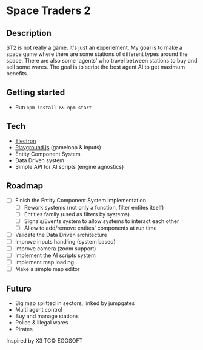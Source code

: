 # Space Traders 2

## Description

ST2 is not really a game, it's just an experiement.
My goal is to make a space game where there are some stations of different types around the space.
There are also some 'agents' who travel between stations to buy and sell some wares.
The goal is to script the best agent AI to get maximum benefits.

## Getting started

- Run `npm install && npm start`

## Tech

- [Electron](https://github.com/electron/electron)
- [Playground.js](https://github.com/rezoner/playground) (gameloop & inputs)
- Entity Component System
- Data Driven system
- Simple API for AI scripts (engine agnostics)

## Roadmap

- [ ] Finish the Entity Component System implementation
  - [ ] Rework systems (not only a function, filter entites itself)
  - [ ] Entities family (used as filters by systems)
  - [ ] Signals/Events system to allow systems to interact each other
  - [ ] Allow to add/remove entites' components at run time
- [ ] Validate the Data Driven architecture
- [ ] Improve inputs handling (system based)
- [ ] Improve camera (zoom support)
- [ ] Implement the AI scripts system
- [ ] Implement map loading
- [ ] Make a simple map editor

## Future

- Big map splitted in sectors, linked by jumpgates
- Multi agent control
- Buy and manage stations
- Police & illegal wares
- Pirates

Inspired by X3 TC© EGOSOFT
